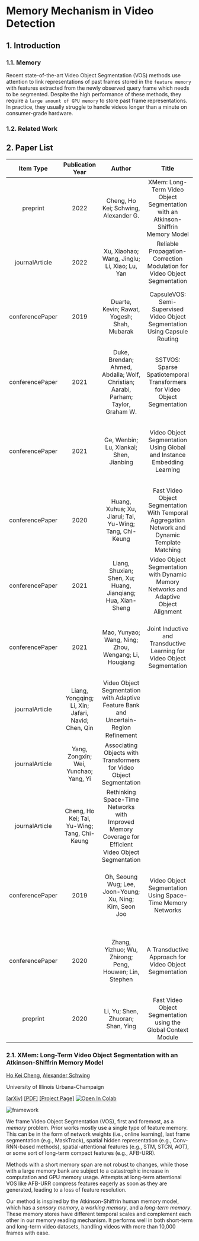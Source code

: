 # Memory Mechanism in Video Detection

## 1. Introduction

### 1.1. Memory

Recent state-of-the-art Video Object Segmentation (VOS) methods use attention to link representations of past frames stored in the ``feature memory`` with features extracted from the newly observed query frame which needs to be segmented. Despite the high performance of these methods, they require a ``large amount of GPU memory`` to store past frame representations. In practice, they usually struggle to handle videos longer than a minute on consumer-grade hardware.

### 1.2. Related Work


## 2. Paper List

| **Item Type**   | **Publication Year**                               | **Author**                                                                                           | **Title**                                                                                      | **Publication Title**                                                        | **DOI**                         |
|:---------------:|:--------------------------------------------------:|:----------------------------------------------------------------------------------------------------:|:----------------------------------------------------------------------------------------------:|:----------------------------------------------------------------------------:|:-------------------------------:|
| preprint        | 2022                                               | Cheng, Ho Kei; Schwing, Alexander G\.                                                                | XMem: Long\-Term Video Object Segmentation with an Atkinson\-Shiffrin Memory Model             |                                                                              |                                 |
| journalArticle  | 2022                                               | Xu, Xiaohao; Wang, Jinglu; Li, Xiao; Lu, Yan                                                         | Reliable Propagation\-Correction Modulation for Video Object Segmentation                      | Proceedings of the AAAI Conference on Artificial Intelligence                | 10\.1609/aaai\.v36i3\.20200     |
| conferencePaper | 2019                                               | Duarte, Kevin; Rawat, Yogesh; Shah, Mubarak                                                          | CapsuleVOS: Semi\-Supervised Video Object Segmentation Using Capsule Routing                   | 2019 IEEE/CVF International Conference on Computer Vision \(ICCV\)           | 10\.1109/ICCV\.2019\.00857      |
| conferencePaper | 2021                                               | Duke, Brendan; Ahmed, Abdalla; Wolf, Christian; Aarabi, Parham; Taylor, Graham W\.                   | SSTVOS: Sparse Spatiotemporal Transformers for Video Object Segmentation                       | 2021 IEEE/CVF Conference on Computer Vision and Pattern Recognition \(CVPR\) | 10\.1109/CVPR46437\.2021\.00585 |
| conferencePaper | 2021                                               | Ge, Wenbin; Lu, Xiankai; Shen, Jianbing                                                              | Video Object Segmentation Using Global and Instance Embedding Learning                         | 2021 IEEE/CVF Conference on Computer Vision and Pattern Recognition \(CVPR\) | 10\.1109/CVPR46437\.2021\.01656 |
| conferencePaper | 2020                                               | Huang, Xuhua; Xu, Jiarui; Tai, Yu\-Wing; Tang, Chi\-Keung                                            | Fast Video Object Segmentation With Temporal Aggregation Network and Dynamic Template Matching | 2020 IEEE/CVF Conference on Computer Vision and Pattern Recognition \(CVPR\) | 10\.1109/CVPR42600\.2020\.00890 |
| conferencePaper | 2021                                               | Liang, Shuxian; Shen, Xu; Huang, Jianqiang; Hua, Xian\-Sheng                                         | Video Object Segmentation with Dynamic Memory Networks and Adaptive Object Alignment           | 2021 IEEE/CVF International Conference on Computer Vision \(ICCV\)           | 10\.1109/ICCV48922\.2021\.00796 |
| conferencePaper | 2021                                               | Mao, Yunyao; Wang, Ning; Zhou, Wengang; Li, Houqiang                                                 | Joint Inductive and Transductive Learning for Video Object Segmentation                        | 2021 IEEE/CVF International Conference on Computer Vision \(ICCV\)           | 10\.1109/ICCV48922\.2021\.00953 |
| journalArticle  | Liang, Yongqing; Li, Xin; Jafari, Navid; Chen, Qin | Video Object Segmentation with Adaptive Feature Bank and Uncertain\-Region Reﬁnement                 |                                                                                                |                                                                              |                                 |
| journalArticle  | Yang, Zongxin; Wei, Yunchao; Yang, Yi              | Associating Objects with Transformers for Video Object Segmentation                                  |                                                                                                |                                                                              |                                 |
| journalArticle  | Cheng, Ho Kei; Tai, Yu\-Wing; Tang, Chi\-Keung     | Rethinking Space\-Time Networks with Improved Memory Coverage for Efﬁcient Video Object Segmentation |                                                                                                |                                                                              |                                 |
| conferencePaper | 2019                                               | Oh, Seoung Wug; Lee, Joon\-Young; Xu, Ning; Kim, Seon Joo                                            | Video Object Segmentation Using Space\-Time Memory Networks                                    | 2019 IEEE/CVF International Conference on Computer Vision \(ICCV\)           | 10\.1109/ICCV\.2019\.00932      |
| conferencePaper | 2020                                               | Zhang, Yizhuo; Wu, Zhirong; Peng, Houwen; Lin, Stephen                                               | A Transductive Approach for Video Object Segmentation                                          | 2020 IEEE/CVF Conference on Computer Vision and Pattern Recognition \(CVPR\) | 10\.1109/CVPR42600\.2020\.00698 |
| preprint        | 2020                                               | Li, Yu; Shen, Zhuoran; Shan, Ying                                                                    | Fast Video Object Segmentation using the Global Context Module                                 |                                                                              |                                 |


### 2.1. XMem: Long-Term Video Object Segmentation with an Atkinson-Shiffrin Memory Model

[Ho Kei Cheng](https://hkchengrex.github.io/), [Alexander Schwing](https://www.alexander-schwing.de/)

University of Illinois Urbana-Champaign

[[arXiv]](https://arxiv.org/abs/2207.07115) [[PDF]](https://arxiv.org/pdf/2207.07115.pdf) [[Project Page]](https://hkchengrex.github.io/XMem/) [![Open In Colab](https://colab.research.google.com/assets/colab-badge.svg)](https://colab.research.google.com/drive/1RXK5QsUo2-CnOiy5AOSjoZggPVHOPh1m?usp=sharing)

![framework](https://imgur.com/ToE2frx.jpg)

We frame Video Object Segmentation (VOS), first and foremost, as a *memory* problem.
Prior works mostly use a single type of feature memory. This can be in the form of network weights (i.e., online learning), last frame segmentation (e.g., MaskTrack), spatial hidden representation (e.g., Conv-RNN-based methods), spatial-attentional features (e.g., STM, STCN, AOT), or some sort of long-term compact features (e.g., AFB-URR).

Methods with a short memory span are not robust to changes, while those with a large memory bank are subject to a catastrophic increase in computation and GPU memory usage. Attempts at long-term attentional VOS like AFB-URR compress features eagerly as soon as they are generated, leading to a loss of feature resolution.

Our method is inspired by the Atkinson-Shiffrin human memory model, which has a *sensory memory*, a *working memory*, and a *long-term memory*. These memory stores have different temporal scales and complement each other in our memory reading mechanism. It performs well in both short-term and long-term video datasets, handling videos with more than 10,000 frames with ease.

## 